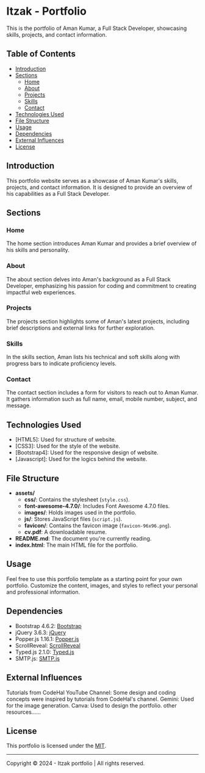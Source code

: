 # Itzak - Portfolio

This is the portfolio of Aman Kumar, a Full Stack Developer, showcasing skills, projects, and contact information.

## Table of Contents

- [Introduction](#introduction)
- [Sections](#sections)
  - [Home](#home)
  - [About](#about)
  - [Projects](#projects)
  - [Skills](#skills)
  - [Contact](#contact)
- [Technologies Used](#technologies-used)
- [File Structure](#file-structure)
- [Usage](#usage)
- [Dependencies](#dependencies)
- [External Influences](#external-influences)
- [License](#license)

## Introduction

This portfolio website serves as a showcase of Aman Kumar's skills, projects, and contact information. It is designed to provide an overview of his capabilities as a Full Stack Developer.

## Sections

### Home

The home section introduces Aman Kumar and provides a brief overview of his skills and personality.

### About

The about section delves into Aman's background as a Full Stack Developer, emphasizing his passion for coding and commitment to creating impactful web experiences.

### Projects

The projects section highlights some of Aman's latest projects, including brief descriptions and external links for further exploration.

### Skills

In the skills section, Aman lists his technical and soft skills along with progress bars to indicate proficiency levels.

### Contact

The contact section includes a form for visitors to reach out to Aman Kumar. It gathers information such as full name, email, mobile number, subject, and message.

## Technologies Used

- [HTML5]: Used for structure of website.
- [CSS3]: Used for the style of the website.
- [Bootstrap4]: Used for the responsive design of website.
- [Javascript]: Used for the logics behind the website.

## File Structure

- **assets/**
  - **css/**: Contains the stylesheet (`style.css`).
  - **font-awesome-4.7.0/**: Includes Font Awesome 4.7.0 files.
  - **images/**: Holds images used in the portfolio.
  - **js/**: Stores JavaScript files (`script.js`).
  - **favicon/**: Contains the favicon image (`favicon-96x96.png`).
  - **cv.pdf**: A downloadable resume.
- **README.md**: The document you're currently reading.
- **index.html**: The main HTML file for the portfolio.

## Usage

Feel free to use this portfolio template as a starting point for your own portfolio. Customize the content, images, and styles to reflect your personal and professional information.

## Dependencies

- Bootstrap 4.6.2: [Bootstrap](https://getbootstrap.com/)
- jQuery 3.6.3: [jQuery](https://jquery.com/)
- Popper.js 1.16.1: [Popper.js](https://popper.js.org/)
- ScrollReveal: [ScrollReveal](https://scrollrevealjs.org/)
- Typed.js 2.1.0: [Typed.js](https://github.com/mattboldt/typed.js/)
- SMTP.js: [SMTP.js](https://smtpjs.com/)

## External Influences

Tutorials from CodeHal YouTube Channel: Some design and coding concepts were inspired by tutorials from CodeHal's channel.
Gemini: Used for the image generation.
Canva: Used to design the portfolio.
other resources......

## License

This portfolio is licensed under the [MIT](LICENSE).

--------------------------------------------------------

Copyright ©️ 2024 - Itzak portfolio | All rights reserved.
